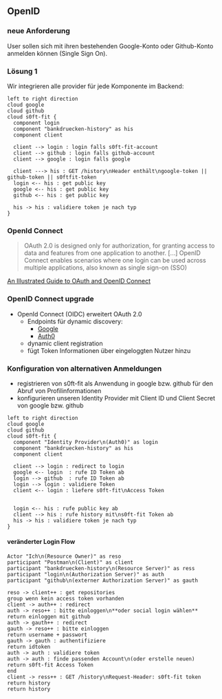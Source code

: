 <!--s-->
## OpenID

<!--v-->
### neue Anforderung

User sollen sich mit ihren bestehenden Google-Konto oder Github-Konto anmelden können (Single Sign On).

<!--v-->
### Lösung 1

Wir integrieren alle provider für jede Komponente im Backend:

```puml
left to right direction
cloud google
cloud github
cloud s0ft-fit {
  component login
  component "bankdruecken-history" as his
  component client

  client --> login : login falls s0ft-fit-account
  client --> github : login falls github-account
  client --> google : login falls google

  client ---> his : GET /history\nHeader enthält\ngoogle-token || github-token || s0ftfit-token
  login <-- his : get public key
  google <-- his : get public key
  github <-- his : get public key

  his -> his : validiere token je nach typ
}
```

<!--v-->
### OpenId Connect

> OAuth 2.0 is designed only for authorization, for granting access to data and features from one application to another. [...] OpenID Connect enables scenarios where one login can be used across multiple applications, also known as single sign-on (SSO)

[An Illustrated Guide to OAuth and OpenID Connect](https://developer.okta.com/blog/2019/10/21/illustrated-guide-to-oauth-and-oidc)

<!--v-->
### OpenID Connect upgrade

* OpenId Connect (OIDC) erweitert OAuth 2.0
  * Endpoints für dynamic discovery:
    * [Google](https://accounts.google.com/.well-known/openid-configuration)
    * [Auth0](https://s0ft-fit.eu.auth0.com/.well-known/openid-configuration)
  * dynamic client registration
  * fügt Token Informationen über eingeloggten Nutzer hinzu

<!--v-->
### Konfiguration von alternativen Anmeldungen

* registrieren von s0ft-fit als Anwendung in google bzw. github für den Abruf von Profilinformationen
* konfigurieren unseren Identity Provider mit Client ID und Client Secret von google bzw. github

```puml
left to right direction
cloud google
cloud github
cloud s0ft-fit {
  component "Identity Provider\n(Auth0)" as login
  component "bankdruecken-history" as his
  component client

  client --> login : redirect to login
  google <-- login  : rufe ID Token ab
  login --> github  : rufe ID Token ab
  login --> login : validiere Token
  client <-- login : liefere s0ft-fit\nAccess Token


  login <-- his : rufe public key ab
  client --> his : rufe history mit\ns0ft-fit Token ab
  his -> his : validiere token je nach typ
}
```

<!--v-->
#### veränderter Login Flow

```puml
Actor "Ich\n(Resource Owner)" as reso
participant "Postman\n(Client)" as client
participant "bankdruecken-history\n(Resource Server)" as ress
participant "login\n(Authorization Server)" as auth
participant "github\n(externer Authorization Server)" as gauth

reso -> client++ : get repositories
group wenn kein access token vorhanden
client -> auth++ : redirect
auth -> reso++ : bitte einloggen\n**oder social login wählen**
return einloggen mit github
auth -> gauth++ : redirect
gauth -> reso++ : bitte einloggen
return username + passwort
gauth -> gauth : authentifiziere
return idtoken
auth -> auth : validiere token
auth -> auth : finde passenden Account\n(oder erstelle neuen)
return s0ft-fit Access Token
end
client -> ress++ : GET /history\nRequest-Header: s0ft-fit token
return history
return history
```
